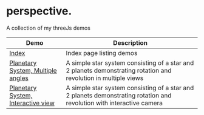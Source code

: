 # perspective.

A collection of my threeJs demos

| Demo  | Description |
| ------------- | ------------- |
| [Index](https://cyberpirate92.github.io/perspective/index.html)  | Index page listing demos  |
| [Planetary System, Multiple angles](https://cyberpirate92.github.io/perspective/views.html)  | A simple star system consisting of a star and 2 planets demonstrating rotation and revolution in multiple views  |
| [Planetary System, Interactive view](https://cyberpirate92.github.io/perspective/interactive.html)  | A simple star system consisting of a star and 2 planets demonstrating rotation and revolution with interactive camera  |